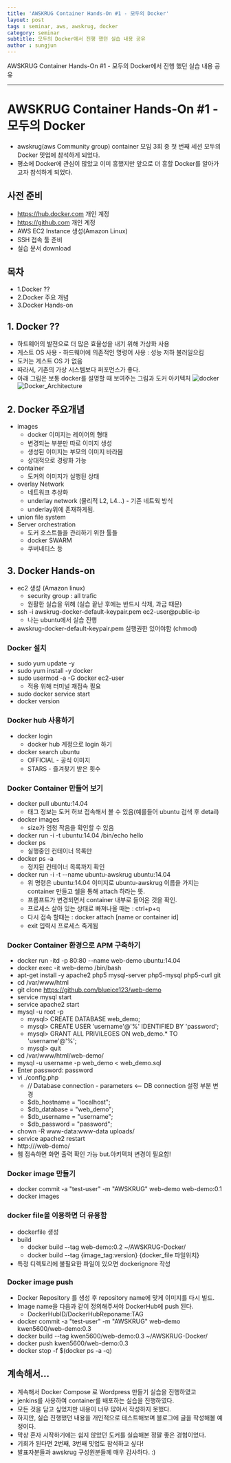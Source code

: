 ```yaml
---
title: 'AWSKRUG Container Hands-On #1 - 모두의 Docker'  
layout: post  
tags : seminar, aws, awskrug, docker
category: seminar
subtitle: 모두의 Docker에서 진행 했던 실습 내용 공유
author : sungjun
---
```


AWSKRUG Container Hands-On #1 - 모두의 Docker에서 진행 했던 실습 내용 공유 

---

# AWSKRUG Container Hands-On #1 - 모두의 Docker
- awskrug(aws Community group) container 모임 3회 중 첫 번째 세션 모두의 Docker 밋업에 참석하게 되었다.
- 평소에 Docker에 관심이 많았고 이미 흥했지만 앞으로 더 흥할 Docker를 알아가고자 참석하게 되었다.

## 사전 준비
- <https://hub.docker.com> 개인 계정
- <https://github.com> 개인 계정
- AWS EC2 Instance 생성(Amazon Linux)
- SSH 접속 툴 준비
- 실습 문서 download

## 목차
- 1.Docker ??
- 2.Docker 주요 개념
- 3.Docker Hands-on

## 1. Docker ??
- 하드웨어의 발전으로 더 많은 효율성을 내기 위해 가상화 사용
- 게스트 OS 사용 - 하드웨어에 의존적인 명령어 사용 : 성능 저하 불러일으킴
- 도커는 게스트 OS 가 없음
- 따라서, 기존의 가상 시스템보다 퍼포먼스가 좋다.
- 아래 그림은 보통 docker를 설명할 때 보여주는 그림과 도커 아키텍처
![docker](/assets/images/usingimages/awsDocker/docker.jpg)
![Docker_Architecture](/assets/images/usingimages/awsDocker/Docker_Architecture.png)

## 2. Docker 주요개념
- images
  - docker 이미지는 레이어의 형태
  - 변경되는 부분만 따로 이미지 생성
  - 생성된 이미지는 부모의 이미지 바라봄
  - 상대적으로 경량화 가능
- container
   - 도커의 이미지가 실행된 상태
- overlay Network
   - 네트워크 추상화
   - underlay network (물리적 L2, L4...) - 기존 네트웍 방식
   - underlay위에 존재하게됨.
- union file system
- Server orchestration
  - 도커 호스트들을 관리하기 위한 툴들
  - docker SWARM
  - 쿠버네티스 등

## 3. Docker Hands-on
- ec2 생성 (Amazon linux)
  - security group : all trafic
  - 원활한 실습을 위해 (실습 끝난 후에는 반드시 삭제, 과금 때문)
- ssh -i awskrug-docker-default-keypair.pem ec2-user@public-ip
  - 나는 ubuntu에서 실습 진행
- awskrug-docker-default-keypair.pem 실행권한 있어야함 (chmod)

### Docker 설치
- sudo yum update -y
- sudo yum install -y docker
- sudo usermod -a -G docker ec2-user
  - 적용 위해 터미널 재접속 필요
- sudo docker service start
- docker version

### Docker hub 사용하기
- docker login
  - docker hub 계정으로 login 하기
- docker search ubuntu
  - OFFICIAL - 공식 이미지
  - STARS - 즐겨찾기 받은 횟수

### Docker Container 만들어 보기
- docker pull ubuntu:14.04
  - 태그 정보는 도커 허브 접속해서 볼 수 있음(예를들어 ubuntu 검색 후 detail)
- docker images
  - size가 엄청 작음을 확인할 수 있음
- docker run -i -t ubuntu:14.04 /bin/echo hello
- docker ps
  - 실행중인 컨테이너 목록만
- docker ps -a
  - 정지된 컨테이너 목록까지 확인
- docker run -i -t --name ubuntu-awskrug ubuntu:14.04
  - 위 명령은 ubuntu:14.04 이미지로 ubuntu-awskrug 이름을 가지는 container 만들고 쉘을 통해 attach 하라는 뜻.
  - 프롬프트가 변경되면서 container 내부로 들어온 것을 확인.
  - 프로세스 살아 있는 상태로 빠져나올 때는 : ctrl+p+q
  - 다시 접속 할때는 : docker attach [name or container id]
  - exit 입력시 프로세스 죽게됨

### Docker Container 환경으로 APM 구축하기
- docker run -itd -p 80:80 --name web-demo ubuntu:14.04
- docker exec -it web-demo /bin/bash
- apt-get install -y apache2 php5 mysql-server php5-mysql php5-curl git
- cd /var/www/html
- git clone https://github.com/blueice123/web-demo
- service mysql start
- service apache2 start
- mysql -u root -p
  - mysql> CREATE DATABASE web_demo;
  - mysql> CREATE USER 'username'@'%' IDENTIFIED BY 'password';
  - mysql> GRANT ALL PRIVILEGES ON web_demo.* TO 'username'@'%';
  - mysql> quit
- cd /var/www/html/web-demo/
- mysql -u username -p web_demo < web_demo.sql
- Enter password: password
- vi ./config.php   
  - // Database connection - parameters  <-- DB connection 설정 부분 변경
  - $db_hostname = "localhost";
  - $db_database = "web_demo";
  - $db_username = "username";
  - $db_password = "password";
- chown -R www-data:www-data uploads/
- service apache2 restart
- http://<Docker Host Public IP>/web-demo/
- 웹 접속하면 화면 출력 확인 가능 but.아키텍처 변경이 필요함!

### Docker image 만들기
- docker commit -a "test-user" -m "AWSKRUG" web-demo web-demo:0.1
- docker images

### docker file을 이용하면 더 유용함
- dockerfile 생성
- build
  - docker build --tag web-demo:0.2 ~/AWSKRUG-Docker/
  - docker build --tag {image_tag:version} {docker_file 파일위치}
- 특정 디렉토리에 불필요한 파일이 있으면 dockerignore 작성

### Docker image push
- Docker Repository 를 생성 후 repository name에 맞게 이미지를 다시 빌드.
- Image name을 다음과 같이 정의해주셔야 DockerHub에 push 된다.   
  - DockerHubID/DockerHubReponame:TAG
- docker commit -a "test-user" -m "AWSKRUG" web-demo kwen5600/web-demo:0.3
- docker build --tag kwen5600/web-demo:0.3 ~/AWSKRUG-Docker/
- docker push kwen5600/web-demo:0.3
- docker stop -f $(docker ps -a -q)

## 계속해서...
- 계속해서 Docker Compose 로 Wordpress 만들기 실습을 진행하였고
- jenkins를 사용하여 container를 배포하는 실습을 진행하였다.
- 모든 것을 담고 싶었지만 내용이 너무 많아서 작성하지 못했다.
- 하지만, 실습 진행했던 내용을 개인적으로 테스트해보며 블로그에 글을 작성해볼 예정이다.
- 막상 혼자 시작하기에는 쉽지 않았던 도커를 실습해본 정말 좋은 경험이었다.
- 기회가 된다면 2번째, 3번째 밋업도 참석하고 싶다!
- 발표자분들과 awskrug 구성원분들께 매우 감사하다. :)
